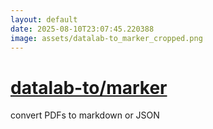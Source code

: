 ```yaml
---
layout: default
date: 2025-08-10T23:07:45.220388
image: assets/datalab-to_marker_cropped.png
---
```


# [datalab-to/marker](https://github.com/datalab-to/marker)

convert PDFs to markdown or JSON
